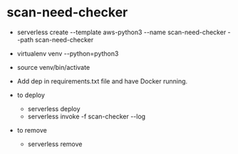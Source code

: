 # scan-need-checker

- serverless create --template aws-python3  --name scan-need-checker  --path scan-need-checker
- virtualenv venv --python=python3
- source venv/bin/activate
- Add dep in requirements.txt file and have Docker running.

- to deploy
  - serverless deploy
  - serverless invoke -f scan-checker --log
- to remove
  - serverless remove
